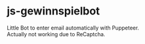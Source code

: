 # js-gewinnspielbot

Little Bot to enter email automatically with Puppeteer. <br>
Actually not working due to ReCaptcha.
